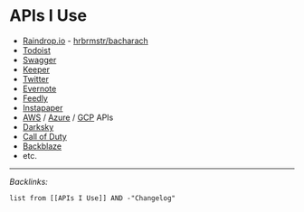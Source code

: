 # APIs I Use

* [Raindrop.io](https://raindrop.io/) - [hrbrmstr/bacharach](https://github.com/hrbrmstr/bacharach)
* [Todoist]()
* [Swagger]()
* [Keeper]()
* [Twitter]()
* [Evernote]()
* [Feedly]()
* [Instapaper]()
* [AWS]() / [Azure]() / [GCP]() APIs
* [Darksky]()
* [Call of Duty]()
* [Backblaze]()
* etc.

---

*Backlinks:*

````dataview
list from [[APIs I Use]] AND -"Changelog"
````
